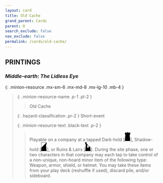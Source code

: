 ```yaml
---
layout: card
title: Old Cache
grand_parent: Cards
parent: O
search_exclude: false
nav_exclude: false
permalink: /cards/old-cache/
---
```


## PRINTINGS


### _Middle-earth: The Lidless Eye_

{: .minion-resource .mx-sm-6 .mx-md-8 .mx-lg-10 .mb-4 }
> {: .minion-resource-name .p-1 .pl-2 }
> > <div class="hazard-mp"></div>
> > <div class="card-name">Old Cache</div>
>
> {: .hazard-classification .pr-2 }
> Short-event
>
> {: .minion-resource-text .black-text .p-2 }
> > Playable on a company at a tapped Dark-hold \[![](/assets/images/dark-hold.svg)], Shadow-hold \[![](/assets/images/shadow-hold.svg)], or Ruins & Lairs \[![](/assets/images/ruinlair.svg)]. During the site phase, one or two characters in that company may each tap to take control of a non-unique, non-hoard minor item of the following type: Weapon, armor, shield, or helmet. You may take these items from your play deck (reshuffle if used), discard pile, and/or sideboard. 
> 
